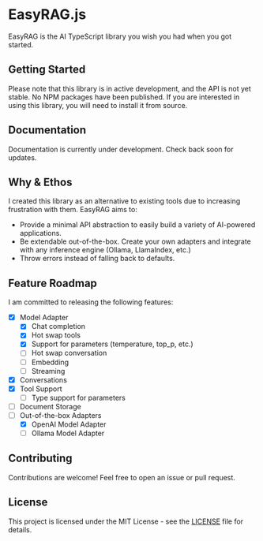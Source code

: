 # EasyRAG.js

EasyRAG is the AI TypeScript library you wish you had when you got started.

## Getting Started

Please note that this library is in active development, and the API is not yet stable. No NPM packages have been published. If you are interested in using this library, you will need to install it from source.

## Documentation

Documentation is currently under development. Check back soon for updates.

## Why & Ethos

I created this library as an alternative to existing tools due to increasing frustration with them. EasyRAG aims to:

- Provide a minimal API abstraction to easily build a variety of AI-powered applications.
- Be extendable out-of-the-box. Create your own adapters and integrate with any inference engine (Ollama, LlamaIndex, etc.)
- Throw errors instead of falling back to defaults.

## Feature Roadmap

I am committed to releasing the following features:

- [x] Model Adapter
  - [x] Chat completion
  - [x] Hot swap tools
  - [x] Support for parameters (temperature, top_p, etc.)
  - [ ] Hot swap conversation
  - [ ] Embedding 
  - [ ] Streaming
- [x] Conversations
- [x] Tool Support
  - [ ] Type support for parameters
- [ ] Document Storage
- [ ] Out-of-the-box Adapters
  - [x] OpenAI Model Adapter
  - [ ] Ollama Model Adapter

## Contributing

Contributions are welcome! Feel free to open an issue or pull request.

## License

This project is licensed under the MIT License - see the [LICENSE](LICENSE) file for details.
